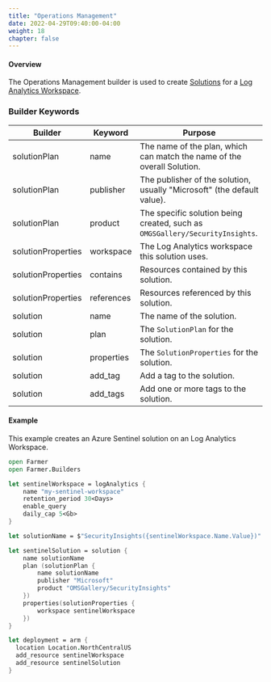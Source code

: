 ```yaml
---
title: "Operations Management"
date: 2022-04-29T09:40:00-04:00
weight: 18
chapter: false
---
```


#### Overview
The Operations Management builder is used to create [Solutions](https://docs.microsoft.com/en-us/azure/templates/microsoft.operationsmanagement/solutions?tabs=bicep) for a [Log Analytics Workspace](https://docs.microsoft.com/en-us/azure/azure-monitor/logs/log-analytics-workspace-overview).

### Builder Keywords

| Builder | Keyword | Purpose |
|-|-|-|
| solutionPlan | name | The name of the plan, which can match the name of the overall Solution. |
| solutionPlan | publisher | The publisher of the solution, usually "Microsoft" (the default value). |
| solutionPlan | product | The specific solution being created, such as `OMGSGallery/SecurityInsights`. |
| solutionProperties | workspace | The Log Analytics workspace this solution uses. |
| solutionProperties | contains | Resources contained by this solution. |
| solutionProperties | references | Resources referenced by this solution. |
| solution | name | The name of the solution. |
| solution | plan | The `SolutionPlan` for the solution. |
| solution | properties | The `SolutionProperties` for the solution. |
| solution | add_tag | Add a tag to the solution. |
| solution | add_tags | Add one or more tags to the solution. |

#### Example

This example creates an Azure Sentinel solution on an Log Analytics Workspace.

```fsharp
open Farmer
open Farmer.Builders

let sentinelWorkspace = logAnalytics {
    name "my-sentinel-workspace"
    retention_period 30<Days>
    enable_query
    daily_cap 5<Gb>
}

let solutionName = $"SecurityInsights({sentinelWorkspace.Name.Value})"

let sentinelSolution = solution {
    name solutionName
    plan (solutionPlan {
        name solutionName
        publisher "Microsoft"
        product "OMSGallery/SecurityInsights"
    })
    properties(solutionProperties {
        workspace sentinelWorkspace
    })
}

let deployment = arm {
  location Location.NorthCentralUS
  add_resource sentinelWorkspace
  add_resource sentinelSolution
}
```


